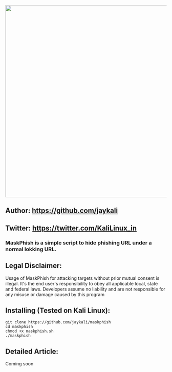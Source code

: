 <p align="center">
	<img src="https://i.imgur.com/9wiJxL5.jpg" width="600px" hight="100px">
</p>

## Author: https://github.com/jaykali
## Twitter: https://twitter.com/KaliLinux_in


### MaskPhish is a simple script to hide phishing URL under a normal lokking URL.


## Legal Disclaimer:
Usage of MaskPhish for attacking targets without prior mutual consent is illegal. It's the end user's responsibility to obey all applicable local, state and federal laws. Developers assume no liability and are not responsible for any misuse or damage caused by this program

## Installing (Tested on Kali Linux):

```
git clone https://github.com/jaykali/maskphish
cd maskphish 
chmod +x maskphish.sh
./maskphish
```
## Detailed Article:
Coming soon
